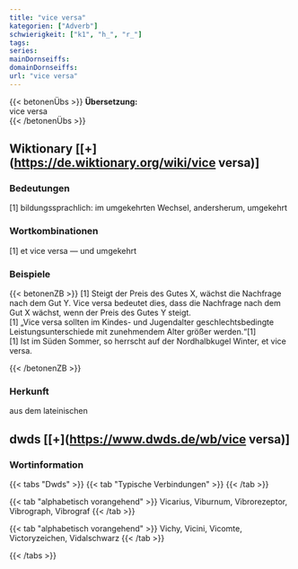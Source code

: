 ```yaml
---
title: "vice versa"
kategorien: ["Adverb"]
schwierigkeit: ["k1", "h_", "r_"]
tags:
series:
mainDornseiffs:
domainDornseiffs:
url: "vice versa"
---
```


{{< betonenÜbs >}}
**Übersetzung:**  
vice versa  
{{< /betonenÜbs >}}

## Wiktionary [[+](https://de.wiktionary.org/wiki/vice versa)]

### Bedeutungen
[1] bildungssprachlich: im umgekehrten Wechsel, andersherum, umgekehrt  

### Wortkombinationen
[1] et vice versa — und umgekehrt  

### Beispiele
{{< betonenZB >}}
[1] Steigt der Preis des Gutes X, wächst die Nachfrage nach dem Gut Y. Vice versa bedeutet dies, dass die Nachfrage nach dem Gut X wächst, wenn der Preis des Gutes Y steigt.  
[1] „Vice versa sollten im Kindes- und Jugendalter geschlechtsbedingte Leistungsunterschiede mit zunehmendem Alter größer werden.“[1]  
[1] Ist im Süden Sommer, so herrscht auf der Nordhalbkugel Winter, et vice versa.  

{{< /betonenZB >}}
### Herkunft
aus dem lateinischen  



## dwds [[+](https://www.dwds.de/wb/vice versa)]

### Wortinformation
{{< tabs "Dwds" >}}
{{< tab "Typische Verbindungen" >}}
{{< /tab >}}

{{< tab "alphabetisch vorangehend" >}}
Vicarius, Viburnum, Vibrorezeptor, Vibrograph, Vibrograf
{{< /tab >}}

{{< tab "alphabetisch vorangehend" >}}
Vichy, Vicini, Vicomte, Victoryzeichen, Vidalschwarz
{{< /tab >}}

{{< /tabs >}}

